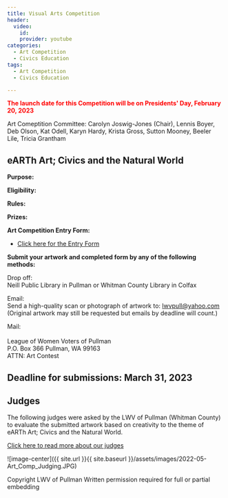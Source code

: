 ```yaml
---
title: Visual Arts Competition
header:
  video:
    id:
    provider: youtube
categories:
  - Art Competition
  - Civics Education
tags:
  - Art Competition
  - Civics Education

---
```

<span style="color:red; font-size:1em;"> **The launch date for this Competition will be on Presidents' Day, February 20, 2023** </span>

Art Comeptition Committee:  Carolyn Joswig-Jones (Chair), Lennis Boyer, Deb Olson, Kat Odell, Karyn Hardy, Krista Gross, Sutton Mooney, Beeler Lile, Tricia Grantham




## eARTh Art; Civics and the Natural World

**Purpose:**

**Eligibility:**

**Rules:**

**Prizes:**

**Art Competition Entry Form:**

* [Click here for the Entry Form](https://lwvpullman.org/assets/PDFs/2022-02-21-Art_Contest_entry_form.pdf)

**Submit your artwork and completed form by any of the following methods:** 

Drop off:
<br/>
Neill Public Library in Pullman or Whitman County Library in Colfax

Email:
<br/>
Send a high-quality scan or photograph of artwork to:  lwvpull@yahoo.com
<br/>
(Original artwork may still be requested but emails by deadline will count.)

Mail: 	
<br/>
League of Women Voters of Pullman 
<br/>
P.O. Box 366 Pullman, WA 99163
<br/>
ATTN: Art Contest 
<br/>

## Deadline for submissions: March 31, 2023

## Judges

The following judges were asked by the LWV of Pullman (Whitman County) to evaluate the submitted artwork based on creativity to the theme of eARTh Art; Civics and the Natural World.

[Click here to read more about our judges](https://lwvpullman.org/assets/PDFs/2022-03-Art_Contest_Judge_Bios.pdf)

![image-center]({{ site.url }}{{ site.baseurl }}/assets/images/2022-05-Art_Comp_Judging.JPG)







Copyright LWV of Pullman
Written permission required for full or partial embedding

<!---change the title to whatever you want the post to be titled
change the ID out to the end of the youtube link https://youtu.be/r61ARK4Qv9c -->
